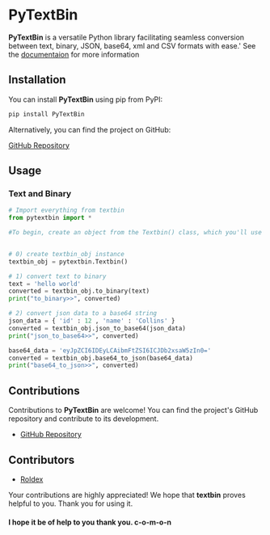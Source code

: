 # PyTextBin

**PyTextBin** is a versatile Python library facilitating seamless conversion between text, binary, JSON, base64, xml and CSV formats with ease.'
See the [documentaion](https://github.com/Comon-tech/Pytextbin/) for more information


## Installation

You can install **PyTextBin** using pip from PyPI:

```bash
pip install PyTextBin
```

Alternatively, you can find the project on GitHub:

[GitHub Repository](https://github.com/C-o-m-o-n/PyTextBin)

## Usage

### Text and Binary

```python
# Import everything from textbin
from pytextbin import *

#To begin, create an object from the Textbin() class, which you'll use to access all the methods.


# 0) create textbin_obj instance 
textbin_obj = pytextbin.Textbin()

# 1) convert text to binary
text = 'hello world'
converted = textbin_obj.to_binary(text)
print("to_binary>>", converted)

# 2) convert json data to a base64 string
json_data = { 'id' : 12 , 'name' : 'Collins' }
converted = textbin_obj.json_to_base64(json_data)
print("json_to_base64>>", converted)

base64_data = 'eyJpZCI6IDEyLCAibmFtZSI6ICJDb2xsaW5zIn0='
converted = textbin_obj.base64_to_json(base64_data)
print("base64_to_json>>", converted)

```

## Contributions

Contributions to **PyTextBin** are welcome! You can find the project's GitHub repository and contribute to its development.

- [GitHub Repository](https://github.com/C-o-m-o-n/textbin)

## Contributors

- [Roldex](https://github.com/r0ld3x)

Your contributions are highly appreciated! We hope that **textbin** proves helpful to you. Thank you for using it.

#### I hope it be of help to you thank you. c-o-m-o-n
